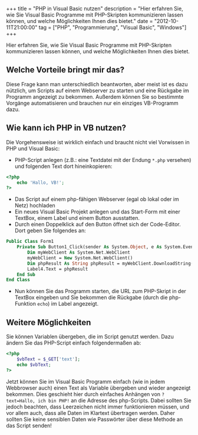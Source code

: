 +++
title       = "PHP in Visual Basic nutzen"
description = "Hier erfahren Sie, wie Sie Visual Basic Programme mit PHP-Skripten kommunizieren lassen können, und welche Möglichkeiten Ihnen dies bietet."
date        = "2012-10-11T21:00:00"
tag         = ["PHP", "Programmierung", "Visual Basic", "Windows"]
+++

Hier erfahren Sie, wie Sie Visual Basic Programme mit PHP-Skripten kommunizieren lassen können, und welche Möglichkeiten Ihnen dies bietet.

<!--more-->

## Welche Vorteile bringt mir das?
Diese Frage kann man unterschiedlich beantworten, aber meist ist es dazu nützlich, um Scripts auf einem Webserver zu starten und eine Rückgabe im Programm angezeigt zu bekommen. Außerdem können Sie so bestimmte Vorgänge automatisieren und brauchen nur ein einziges VB-Programm dazu.

## Wie kann ich PHP in VB nutzen?
Die Vorgehensweise ist wirklich einfach und braucht nicht viel Vorwissen in PHP und Visual Basic:

* PHP-Script anlegen (z.B.: eine Textdatei mit der Endung `*.php` versehen) und folgenden Text dort hineinkopieren:
```php
<?php
	echo 'Hallo, VB!';
?>
```
* Das Script auf einem php-fähigen Webserver (egal ob lokal oder im Netz) hochladen
* Ein neues Visual Basic Projekt anlegen und das Start-Form mit einer TextBox, einem Label und einem Button ausstatten.
* Durch einen Doppelklick auf den Button öffnet sich der Code-Editor.  
Dort geben Sie folgendes an:
```vb
Public Class Form1
	Private Sub Button1_Click(sender As System.Object, e As System.EventArgs) Handles Button1.Click
		Dim myWebClient As System.Net.WebClient
		myWebClient = New System.Net.WebClient()
		Dim phpResult As String phpResult = myWebClient.DownloadString(TextBox1.Text)
		Label4.Text = phpResult
	End Sub
End Class
```
* Nun können Sie das Programm starten, die URL zum PHP-Skript in der TextBox eingeben und Sie bekommen die Rückgabe (durch die php-Funktion `echo`) im Label angezeigt.

## Weitere Möglichkeiten
Sie können Variablen übergeben, die im Script genutzt werden. Dazu ändern Sie das PHP-Script einfach folgendermaßen ab:
```php
<?php
	$vbText = $_GET['text'];
	echo $vbText;
?>
```

Jetzt können Sie im Visual Basic Programm einfach (wie in jedem Webbrowser auch) einen Text als Variable übergeben und wieder angezeigt bekommen.
Dies geschieht hier durch einfaches Anhängen von `?text=Hallo, ich bin PHP!` an die Adresse des php-Scripts. Dabei sollten Sie jedoch beachten, dass Leerzeichen nicht immer funktionieren müssen, und vor allem auch, dass alle Daten im Klartext übertragen werden. Daher sollten Sie keine sensiblen Daten wie Passwörter über diese Methode an das Script senden!
